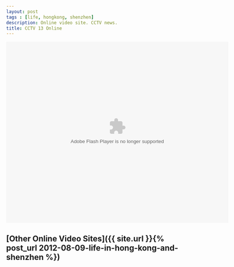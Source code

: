 ```yaml
---
layout: post
tags : [life, hongkong, shenzhen]
description: Online video site. CCTV news.
title: CCTV 13 Online
---
```


<object id='null' width='600' height='490' classid='clsid:d27cdb6e-ae6d-11cf-96b8-444553540000' codebase='http://download.macromedia.com/pub/shockwave/cabs/flash/swflash.cab#version=6,0,40,0'><param name='allowfullscreen' value='true' /><param name='allowFullScreenInteractive' value='true' /><param name='allowscriptaccess' value='always' /><param value='#000000' name='bgcolor' /><param name='quality' value='high' /><param name='cachebusting' value='true' /><param name='src' value='http://resource.fengyunzhibo.com:1863/players/players.php' /><param name='wmode' value='window' /><param name='flashvars' value='config=%7B%22type%22%3A%22live%22%2C%22partner%22%3A%22useelive%22%2C%22channel%22%3A%220000000001_1342934175248%22%7D' /><embed id='null' width='600' height='490' type='application/x-shockwave-flash' src='http://resource.fengyunzhibo.com:1863/players/players.php' allowFullScreenInteractive='true' allowfullscreen='true' allowscriptaccess='always' quality='high' cachebusting='true' wmode='window' bgcolor='#000000' flashvars='config=%7B%22type%22%3A%22live%22%2C%22partner%22%3A%22useelive%22%2C%22channel%22%3A%220000000001_1342934175248%22%7D' /></object>

## [Other Online Video Sites]({{ site.url }}{% post_url 2012-08-09-life-in-hong-kong-and-shenzhen %})


